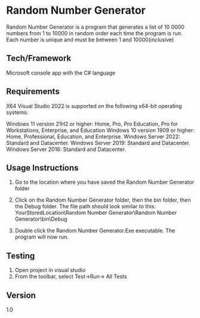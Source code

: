 # Random Number Generator 
Random Number Generator  is a program that generates a list of 10 0000 numbers from 1 to 10000 in random order each time the program is run. Each number is unique and must be between 1 and 10000(inclusive) 

## Tech/Framework
Microsoft console app with the C# language

## Requirements
X64 Visual Studio 2022 is supported on the following x64-bit operating systems:

Windows 11 version 21H2 or higher: Home, Pro, Pro Education, Pro for Workstations, Enterprise, and Education
Windows 10 version 1909 or higher: Home, Professional, Education, and Enterprise.
Windows Server 2022: Standard and Datacenter.
Windows Server 2019: Standard and Datacenter.
Windows Server 2016: Standard and Datacenter.

## Usage Instructions 
1. Go to the location where you have saved the Random Number Generator folder 
2. Click on the Random Number Generator folder, then the bin folder, then the Debug folder.
The file path should look similar to this: YourStoredLocation\Random Number Generator\Random Number Generator\bin\Debug

3. Double click the Random Number Generator.Exe executable. The program will now run. 

## Testing

1. Open project in visual studio
2. From the toolbar, select Test->Run-> All Tests

## Version 
1.0 


